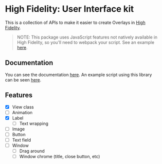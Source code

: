 # High Fidelity: User Interface kit

This is a collection of APIs to make it easier to create Overlays in [High Fidelity](https://highfidelity.com).

> NOTE: This package uses JavaScript features not natively available in High Fidelity,
> so you'll need to webpack your script. See an example [here](https://github.com/jjv360/HF-Starter).

## Documentation

You can see the documentation [here](./docs/index.html).
An example script using this library can be seen [here](https://github.com/jjv360/HF-Zone-Message).

## Features

- [x] View class
- [ ] Animation
- [x] Label
  - [ ] Text wrapping
- [ ] Image
- [ ] Button
- [ ] Text field
- [ ] Window
  - [ ] Drag around
  - [ ] Window chrome (title, close button, etc)
